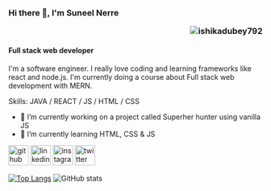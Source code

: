 ### Hi there 👋, I'm Suneel Nerre <p align="right"> <img src="https://komarev.com/ghpvc/?username=ishikadubey792&label=Profile%20views&color=0e75b6&style=flat" alt="ishikadubey792" /> </p>

#### Full stack web developer
I'm a software engineer. I really love coding and learning frameworks like react and node.js. I'm currently doing a course about Full stack web development with MERN.

Skills: JAVA / REACT / JS / HTML / CSS

- 🔭 I’m currently working on a project called Superher hunter using vanilla JS 
- 🌱 I’m currently learning HTML, CSS & JS 


[<img src='https://cdn.jsdelivr.net/npm/simple-icons@3.0.1/icons/github.svg' alt='github' height='40'>](https://github.com/Suneel-Nerre)  [<img src='https://cdn.jsdelivr.net/npm/simple-icons@3.0.1/icons/linkedin.svg' alt='linkedin' height='40'>](https://www.linkedin.com/in/suneel-nerre/)  [<img src='https://cdn.jsdelivr.net/npm/simple-icons@3.0.1/icons/instagram.svg' alt='instagram' height='40'>](https://www.instagram.com/suneel_in/)  [<img src='https://cdn.jsdelivr.net/npm/simple-icons@3.0.1/icons/twitter.svg' alt='twitter' height='40'>](https://twitter.com/suneel_in)  

[![Top Langs](https://github-readme-stats.vercel.app/api/top-langs/?username=Suneel-Nerre)](https://github.com/anuraghazra/github-readme-stats) ![GitHub stats](https://github-readme-stats.vercel.app/api?username=Suneel-Nerre&show_icons=true)  

